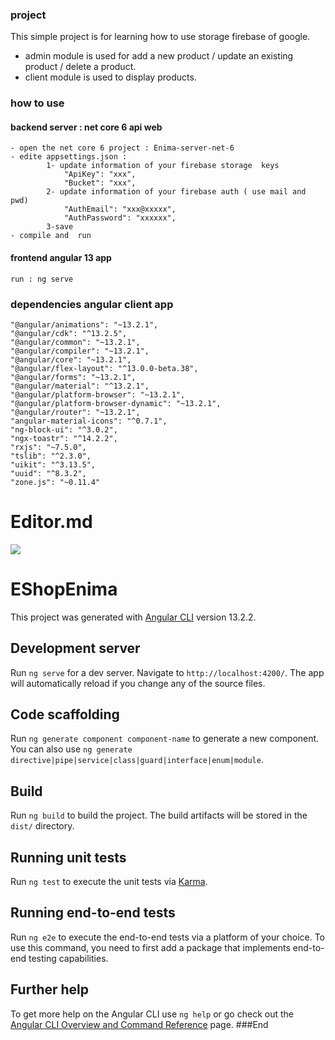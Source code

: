
### project 
This simple project is for learning how to use storage firebase of google.
- admin module is used for add a new product / update an existing product / delete a product.
- client module is used to display products.

### how to use  
#### backend server : net core 6 api web
    - open the net core 6 project : Enima-server-net-6
	- edite appsettings.json :
           	1- update information of your firebase storage  keys
				"ApiKey": "xxx",
				"Bucket": "xxx",
            2- update information of your firebase auth ( use mail and pwd) 
				"AuthEmail": "xxx@xxxxx",
				"AuthPassword": "xxxxxx",
			3-save
    - compile and  run 			

#### frontend  angular 13 app 
    run : ng serve 

### dependencies angular client app
 
    "@angular/animations": "~13.2.1",
    "@angular/cdk": "^13.2.5",
    "@angular/common": "~13.2.1",
    "@angular/compiler": "~13.2.1",
    "@angular/core": "~13.2.1",
    "@angular/flex-layout": "^13.0.0-beta.38",
    "@angular/forms": "~13.2.1",
    "@angular/material": "^13.2.1",
    "@angular/platform-browser": "~13.2.1",
    "@angular/platform-browser-dynamic": "~13.2.1",
    "@angular/router": "~13.2.1",
    "angular-material-icons": "^0.7.1",
    "ng-block-ui": "^3.0.2",
    "ngx-toastr": "^14.2.2",
    "rxjs": "~7.5.0",
    "tslib": "^2.3.0",
    "uikit": "^3.13.5",
    "uuid": "^8.3.2",
    "zone.js": "~0.11.4"
 
# Editor.md

![](https://firebasestorage.googleapis.com/v0/b/rtdb-5ec40.appspot.com/o/logo%2F2393641cd32b4eb4bb7bf7e22574f240.png?alt=media&token=b12da153-3ba9-45a1-9c6d-1aeefa17e036)
 
 
 


# EShopEnima

This project was generated with [Angular CLI](https://github.com/angular/angular-cli) version 13.2.2.

## Development server

Run `ng serve` for a dev server. Navigate to `http://localhost:4200/`. The app will automatically reload if you change any of the source files.

## Code scaffolding

Run `ng generate component component-name` to generate a new component. You can also use `ng generate directive|pipe|service|class|guard|interface|enum|module`.

## Build

Run `ng build` to build the project. The build artifacts will be stored in the `dist/` directory.

## Running unit tests

Run `ng test` to execute the unit tests via [Karma](https://karma-runner.github.io).

## Running end-to-end tests

Run `ng e2e` to execute the end-to-end tests via a platform of your choice. To use this command, you need to first add a package that implements end-to-end testing capabilities.

## Further help

To get more help on the Angular CLI use `ng help` or go check out the [Angular CLI Overview and Command Reference](https://angular.io/cli) page.
###End